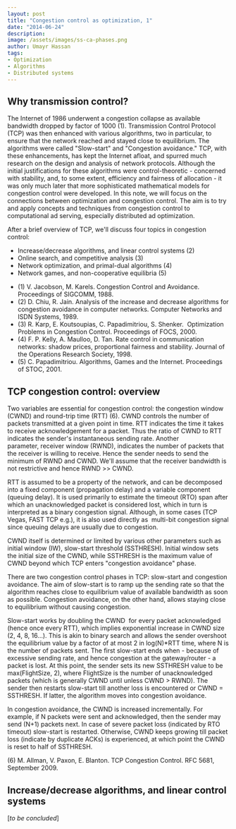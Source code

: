 ```yaml
---
layout: post
title: "Congestion control as optimization, 1"
date: "2014-06-24"
description:
image: /assets/images/ss-ca-phases.png
author: Umayr Hassan
tags:
- Optimization
- Algorithms
- Distributed systems
---
```


## Why transmission control?

The Internet of 1986 underwent a congestion collapse as available bandwidth dropped by factor of 1000 (1). 
Transmission Control Protocol (TCP) was then enhanced with various algorithms, two in particular, to ensure that the 
network reached and stayed close to equilibrium. The algorithms were called "Slow-start" and "Congestion avoidance." 
TCP, with these enhancements, has kept the Internet afloat, and spurred much research on the design and analysis of 
network protocols. Although the initial justifications for these algorithms were control-theoretic - concerned with 
stability, and, to some extent, efficiency and fairness of allocation - it was only much later that more sophisticated 
mathematical models for congestion control were developed. In this note, we will focus on the connections between 
optimization and congestion control. The aim is to try and apply concepts and techniques from congestion control to 
computational ad serving, especially distributed ad optimization.

After a brief overview of TCP, we'll discuss four topics in congestion control:

- Increase/decrease algorithms, and linear control systems (2)
- Online search, and competitive analysis (3)
- Network optimization, and primal-dual algorithms (4)
- Network games, and non-cooperative equilibria (5)

* (1) V. Jacobson, M. Karels. Congestion Control and Avoidance. Proceedings of SIGCOMM, 1988. 
* (2) D. Chiu, R. Jain. Analysis of the increase and decrease algorithms for congestion avoidance in computer networks. Computer Networks and ISDN Systems, 1989. 
* (3) R. Karp, E. Koutsoupias, C. Papadimitriou, S. Shenker.  Optimization Problems in Congestion Control. Proceedings of FOCS, 2000. 
* (4) F. P. Kelly, A. Maulloo, D. Tan. Rate control in communication networks: shadow prices, proportional fairness and stability. Journal of the Operations Research Society, 1998. 
* (5) C. Papadimitriou. Algorithms, Games and the Internet. Proceedings of STOC, 2001.

## TCP congestion control: overview

Two variables are essential for congestion control: the congestion window (CWND) and round-trip time (RTT) (6). 
CWND controls the number of packets transmitted at a given point in time. RTT indicates the time it takes to 
receive acknowledgement for a packet. Thus the ratio of CWND to RTT indicates the sender's instantaneous sending rate. 
Another parameter, receiver window (RWND), indicates the number of packets that the receiver is willing to receive. Hence 
the sender needs to send the minimum of RWND and CWND. We'll assume that the receiver bandwidth is not restrictive and 
hence RWND >> CWND.

RTT is assumed to be a property of the network, and can be decomposed into a fixed component (propagation delay) and a 
variable component (queuing delay). It is used primarily to estimate the timeout (RTO) span after which an unacknowledged 
packet is considered lost, which in turn is interpreted as a binary congestion signal. Although, in some cases (TCP Vegas, 
FAST TCP e.g.), it is also used directly as  multi-bit congestion signal since queuing delays are usually due to congestion.

CWND itself is determined or limited by various other parameters such as initial window (IW), slow-start threshold 
(SSTHRESH). Initial window sets the initial size of the CWND, while SSTHRESH is the maximum value of CWND beyond which 
TCP enters "congestion avoidance" phase.

There are two congestion control phases in TCP: slow-start and congestion avoidance. The aim of slow-start is to ramp up 
the sending rate so that the algorithm reaches close to equilibrium value of available bandwidth as soon as possible. 
Congestion avoidance, on the other hand, allows staying close to equilibrium without causing congestion.

Slow-start works by doubling the CWND  for every packet acknowledged (hence once every RTT), which implies exponential 
increase in CWND size (2, 4, 8, 16...). This is akin to binary search and allows the sender overshoot the equilibrium value 
by a factor of at most 2 in log(N)\*RTT time, where N is the number of packets sent. The first slow-start ends when - 
because of excessive sending rate, and hence congestion at the gateway/router - a packet is lost. At this point, the sender 
sets its new SSTHRESH value to be max(FlightSize, 2), where FlightSize is the number of unacknowledged packets (which is 
generally CWND until unless CWND > RWND). The sender then restarts slow-start till another loss is encountered or 
CWND = SSTHRESH. If latter, the algorithm moves into congestion avoidance.

In congestion avoidance, the CWND is increased incrementally. For example, if N packets were sent and acknowledged, 
then the sender may send (N+1) packets next. In case of severe packet loss (indicated by RTO timeout) slow-start is 
restarted. Otherwise, CWND keeps growing till packet loss (indicate by duplicate ACKs) is experienced, at which point 
the CWND is reset to half of SSTHRESH.

(6) M. Allman, V. Paxon, E. Blanton. TCP Congestion Control. RFC 5681, September 2009.

## Increase/decrease algorithms, and linear control systems

[_to be concluded_]
